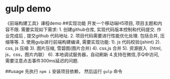 # gulp demo
《前端构建工具》课程demo
##实现功能
    开发一个移动端H5项目, 项目主题和内容不限. 需要实现如下需求:
    1. 创建github仓库, 实现代码版本控制和代码提交. 作业完成后 , 提交github 代码地址.
    2. 项目代码需要进行性能优化处理. 包括合并, 压缩等等.
    3. 使用gulp进行前端构建编译, 需要实现功能:
    1). js 代码校验(jshint)
    2). css, js 压缩 
    3). 图片压缩, 雪碧图(图片合并)
    4). css,js 合并 
    5). 资源嵌入（html, js，css，图片内联） 
    6). 本地调试服务器，自动刷新
    4.支持在微信,手Q中访问, 需要注意点击事件300ms延迟的问题.

##usage
先执行 `npm i`  安装项目依赖， 然后运行 `gulp` 命令
